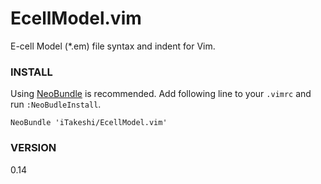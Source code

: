 # EcellModel.vim
E-cell Model (*.em) file syntax and indent for Vim.

### INSTALL
Using [NeoBundle](https://github.com/Shougo/neobundle.vim) is recommended.
Add following line to your `.vimrc` and run `:NeoBudleInstall`.
```
NeoBundle 'iTakeshi/EcellModel.vim'
```

### VERSION
0.14
